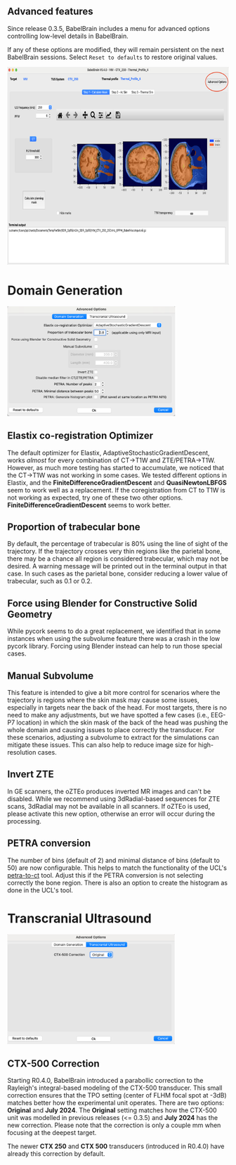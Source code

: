 Advanced features
----
Since release 0.3.5, BabelBrain includes a menu for advanced options controlling low-level details in BabelBrain.

If any of these options are modified, they will remain persistent on the next BabelBrain sessions. Select `Reset to defaults` to restore original values.

<img src="advanced-1.png" height=450px>

# Domain Generation
<img src="advanced-2.png" height=250px>


## Elastix co-registration Optimizer
The default optimizer for Elastix, AdaptiveStochasticGradientDescent, works *almost* for every combination of CT->T1W and ZTE/PETRA->T1W. However, as much more testing has started to accumulate, we noticed that the CT->T1W was not working in some cases. We tested different options in Elastix, and the **FiniteDifferenceGradientDescent** and **QuasiNewtonLBFGS** seem to work well as a replacement. If the coregistration from CT to T1W is not working as expected, try one of these two other options. **FiniteDifferenceGradientDescent** seems to work better.

## Proportion of trabecular bone
By default, the percentage of trabecular is 80% using the line of sight of the trajectory. If the trajectory crosses very thin regions like the parietal bone, there may be a chance all region is considered trabecular, which may not be desired. A warning message will be printed out in the terminal output in that case. In such cases as the parietal bone, consider reducing a lower value of trabecular, such as 0.1 or 0.2.

## Force using Blender for Constructive Solid Geometry
While pycork seems to do a great replacement, we identified that in some instances when using the subvolume feature there was a crash in the low pycork library. Forcing using Blender instead can help to run those special cases.

## Manual Subvolume
This feature is intended to give a bit more control for scenarios where the trajectory is regions where the skin mask may cause some issues, especially in targets near the back of the head. For most targets, there is no need to make any adjustments, but we have spotted a few cases (i.e., EEG-P7 location) in which the skin mask of the back of the head was pushing the whole domain and causing issues to place correctly the transducer. For these scenarios, adjusting a subvolume to extract for the simulations can mitigate these issues. This can also help to reduce image size for high-resolution cases.

## Invert ZTE
In GE scanners, the oZTEo produces inverted MR images and can't be disabled. While we recommend using 3dRadial-based sequences for ZTE scans, 3dRadial may not be available in all scanners. If oZTEo is used, please activate this new option, otherwise an error will occur during the processing.

## PETRA conversion 
The number of bins (default of 2) and minimal distance of bins (default to 50) are now configurable. This helps to match the functionality of the UCL's <a href="https://github.com/ucl-bug/petra-to-ct" target="_blank">petra-to-ct</a> tool. Adjust this if the PETRA conversion is not selecting correctly the bone region. There is also an option to create the histogram as done in the UCL's tool.


# Transcranial Ultrasound
<img src="advanced-3.png" height=250px>

## CTX-500 Correction
Starting R0.4.0, BabelBrain introduced a parabollic correction to the Rayleigh's integral-based modeling of the CTX-500 transducer. This small correction ensures that the TPO setting (center of FLHM focal spot at -3dB) matches better how the experimental unit operates. There are two options: **Original** and **July 2024**. The **Original** setting matches how the CTX-500 unit was modelled in previous releases (<= 0.3.5) and **July 2024** has the new correction. Please note that the correction is only a couple mm when focusing at the deepest target.

The newer **CTX 250** and **CTX 500** transducers (introduced in R0.4.0) have already this correction by default.
